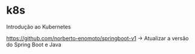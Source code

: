 # k8s
Introdução ao Kubernetes

https://github.com/norberto-enomoto/springboot-v1 -> Atualizar a versão do Spring Boot e Java

